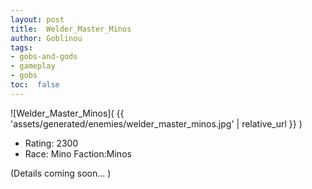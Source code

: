 ```yaml
---
layout: post
title:  Welder_Master_Minos
author: Goblinou
tags:
- gobs-and-gods
- gameplay
- gobs
toc:  false
---
```


![Welder_Master_Minos]( {{ 'assets/generated/enemies/welder_master_minos.jpg' | relative_url }} )
- Rating: 2300
- Race: Mino  Faction:Minos

(Details coming soon... )